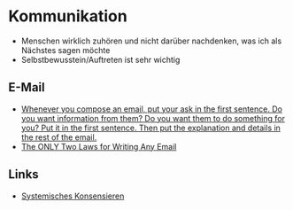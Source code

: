 # Kommunikation

- Menschen wirklich zuhören und nicht darüber nachdenken, was ich als Nächstes sagen möchte
- Selbstbewusstein/Auftreten ist sehr wichtig

## E-Mail

- [Whenever you compose an email, put your ask in the first sentence. Do you want information from them? Do you want them to do something for you? Put it in the first sentence. Then put the explanation and details in the rest of the email.](https://news.ycombinator.com/item?id=23064974)
- [The ONLY Two Laws for Writing Any Email](https://www.linkedin.com/pulse/only-two-laws-writing-any-email-henry-taylor/)

## Links

- [Systemisches Konsensieren](https://blog.objectbay.com/systemic-consensus-principle)
